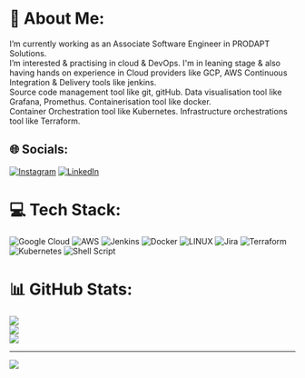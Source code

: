 # 💫 About Me:
I’m currently working as an Associate Software Engineer in PRODAPT Solutions.<br>I’m interested & practising in cloud & DevOps. I'm in leaning stage & also having hands on experience in 
Cloud providers like GCP, AWS 
Continuous Integration & Delivery tools like jenkins.
<br>Source code management tool like git, gitHub. 
Data visualisation tool like Grafana, Promethus. 
Containerisation tool like docker.
<br>Container Orchestration tool like Kubernetes. 
Infrastructure orchestrations tool like Terraform.


## 🌐 Socials:
[![Instagram](https://img.shields.io/badge/Instagram-%23E4405F.svg?logo=Instagram&logoColor=white)](https://instagram.com/m_ur_al_i) [![LinkedIn](https://img.shields.io/badge/LinkedIn-%230077B5.svg?logo=linkedin&logoColor=white)](https://linkedin.com/in/muralidharan-m-281558193) 

# 💻 Tech Stack:
![Google Cloud](https://img.shields.io/badge/Google%20Cloud-%234285F4.svg?style=for-the-badge&logo=google-cloud&logoColor=white) ![AWS](https://img.shields.io/badge/AWS-%23FF9900.svg?style=for-the-badge&logo=amazon-aws&logoColor=white) ![Jenkins](https://img.shields.io/badge/jenkins-%232C5263.svg?style=for-the-badge&logo=jenkins&logoColor=white) ![Docker](https://img.shields.io/badge/docker-%230db7ed.svg?style=for-the-badge&logo=docker&logoColor=white) ![LINUX](https://img.shields.io/badge/Linux-FCC624?style=for-the-badge&logo=linux&logoColor=black) ![Jira](https://img.shields.io/badge/jira-%230A0FFF.svg?style=for-the-badge&logo=jira&logoColor=white) ![Terraform](https://img.shields.io/badge/terraform-%235835CC.svg?style=for-the-badge&logo=terraform&logoColor=white) ![Kubernetes](https://img.shields.io/badge/kubernetes-%23326ce5.svg?style=for-the-badge&logo=kubernetes&logoColor=white) ![Shell Script](https://img.shields.io/badge/shell_script-%23121011.svg?style=for-the-badge&logo=gnu-bash&logoColor=white)
# 📊 GitHub Stats:
![](https://github-readme-stats.vercel.app/api?username=muralidharan1206&theme=dark&hide_border=false&include_all_commits=false&count_private=false)<br/>
![](https://github-readme-streak-stats.herokuapp.com/?user=muralidharan1206&theme=dark&hide_border=false)<br/>
![](https://github-readme-stats.vercel.app/api/top-langs/?username=muralidharan1206&theme=dark&hide_border=false&include_all_commits=false&count_private=false&layout=compact)

---
[![](https://visitcount.itsvg.in/api?id=muralidharan1206&icon=0&color=0)](https://visitcount.itsvg.in)

<!-- Proudly created with GPRM ( https://gprm.itsvg.in ) -->
